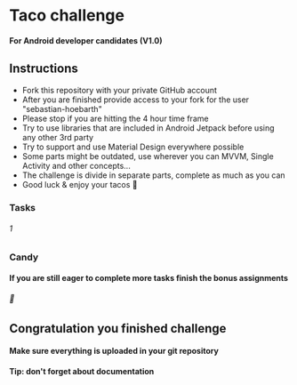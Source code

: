 # Taco challenge
#### For Android developer candidates (V1.0)

## Instructions
- Fork this repository with your private GitHub account
- After you are finished provide access to your fork for the user "sebastian-hoebarth"
- Please stop if you are hitting the 4 hour time frame
- Try to use libraries that are included in Android Jetpack before using any other 3rd party
- Try to support and use Material Design everywhere possible
- Some parts might be outdated, use wherever you can MVVM, Single Activity and other concepts...
- The challenge is divide in separate parts, complete as much as you can
- Good luck & enjoy your tacos 🌮

### Tasks

###### 1







### Candy
#### If you are still eager to complete more tasks finish the bonus assignments

###### 🍭 

## Congratulation you finished challenge
#### Make sure everything is uploaded in your git repository
#### Tip: don't forget about documentation
